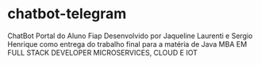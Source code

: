 # chatbot-telegram
ChatBot Portal do Aluno Fiap
Desenvolvido por Jaqueline Laurenti e Sergio Henrique como entrega do trabalho final para a matéria de Java 
MBA EM FULL STACK DEVELOPER MICROSERVICES, CLOUD E IOT 
